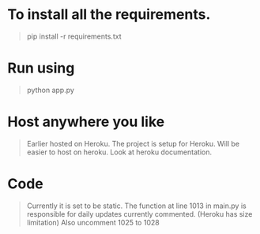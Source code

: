 # To install all the requirements.

> pip install -r requirements.txt

# Run using

> python app.py

# Host anywhere you like

> Earlier hosted on Heroku. The project is setup for Heroku. Will be easier to host on heroku. Look at heroku documentation.

# Code

> Currently it is set to be static.
> The function at line 1013 in main.py is responsible for daily updates currently commented. (Heroku has size limitation) Also uncomment 1025 to 1028

